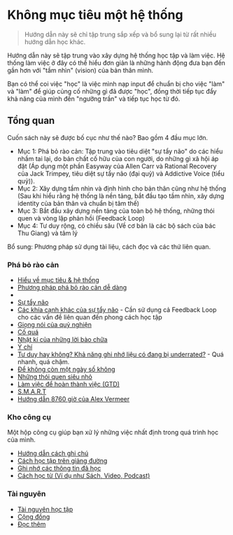 # Không mục tiêu một hệ thống

> Hướng dẫn này sẽ chỉ tập trung sắp xếp và bổ sung lại từ rất nhiều hướng dẫn học khác.

Hướng dẫn này sẽ tập trung vào xây dựng hệ thống học tập và làm việc. Hệ thống làm việc ở đây có thể hiểu đơn giản là những hành động đưa bạn đến gần hơn với "tầm nhìn" (vision) của bản thân mình.

Bạn có thể coi việc "học" là việc mình nạp input để chuẩn bị cho việc "làm" và "làm" để giúp củng cố những gì đã được "học", đồng thời tiếp tục đẩy khả năng của mình đến "ngưỡng trần" và tiếp tục học từ đó.


## Tổng quan
Cuốn sách này sẽ được bố cục như thế nào? Bao gồm 4 đầu mục lớn.

- Mục 1: Phá bỏ rào cản: Tập trung vào tiêu diệt "sự tẩy não" do các hiểu nhầm tai lại, do bản chất cố hữu của con người, do những gì xã hội áp đặt (Áp dụng một phần Easyway của Allen Carr và Rational Recovery của Jack Trimpey, tiêu diệt sự tẩy não (đại quỷ) và Addictive Voice (tiểu quỷ)).
- Mục 2: Xây dựng tầm nhìn và định hình cho bản thân cũng như hệ thống (Sau khi hiểu rằng hệ thống là nền tảng, bắt đầu tạo tầm nhìn, xây dựng identity của bản thân và chuẩn bị tâm thế)
- Mục 3: Bắt đầu xây dựng nền tảng của toàn bộ hệ thống, những thói quen và vòng lặp phản hồi (Feedback Loop)
- Mục 4: Tư duy rộng, có chiều sâu (Về cơ bản là các bộ sách của bác Thu Giang) và tâm lý

Bổ sung: Phương pháp sử dụng tài liệu, cách đọc và các thứ liên quan.

### Phá bỏ rào cản

- [Hiểu về mục tiêu & hệ thống](bai-viet/he-thong-muc-tieu.md)
- [Phương pháp phá bỏ rào cản dễ dàng](bai-viet/mot-he-thong.md)
- [](bai-viet/su-chan-nan.md)
- [Sự tẩy não](bai-viet/nghien.md)
- [Các khía cạnh khác của sự tẩy não](bai-viet/dung-tim.md) - Cần sử dụng cả Feedback Loop cho các vấn đề liên quan đến phong cách học tập
- [Giọng nói của quỷ nghiện]()
- [Cố quá](bai-viet/dung-co.md)
- [Nhật kí của những lời bào chữa](bai-viet/excuse-journal.md)
- [Ý chí]()
- [Tư duy hay không? Khả năng ghi nhớ liệu có đang bị underrated?]() - Quá nhanh, quá chậm.
- [Để không còn một ngày số không](bai-viet/non-zero-day.md)
- [Những thói quen siêu nhỏ](bai-viet/thoi-quen-nho.md)
- [Làm việc để hoàn thành việc (GTD)](bai-viet/hoan-thanh-viec.md)
- [S.M.A.R.T](bai-viet/muc-tieu-smart.md)
- [Hướng dẫn 8760 giờ của Alex Vermeer](bai-viet/8760-gio.md)

### Kho công cụ
Một hộp công cụ giúp bạn xử lý những việc nhất định trong quá trình học của mình.

- [Hướng dẫn cách ghi chú](bai-viet/ghi-chu.md)
- [Cách học tập trên giảng đường](bai-viet/hoc-tren-giang-duong.md)
- [Ghi nhớ các thông tin đã học](bai-viet/ghi-nho.md)
- [Cách học từ (Ví dụ như Sách, Video, Podcast)](bai-viet/cach-hoc-tu.md)

### Tài nguyên
- [Tài nguyên học tập](bai-viet/tai-nguyen.md)
- [Cộng đồng](bai-viet/cong-dong.md)
- [Đọc thêm](bai-viet/doc-them.md)
